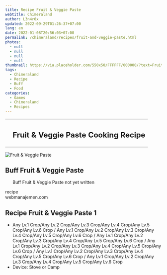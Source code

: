 ```yaml
---
title: Recipe Fruit & Veggie Paste
webtitle: Chimeraland
author: L3n4r0x
updated: 2022-09-29T01:26:37+07:00
lang: en
date: 2022-01-08T20:56:03+07:00
permalink: /chimeraland/recipes/fruit-and-veggie-paste.html
photos:
  - null
  - null
  - null
  - null
thumbnail: https://via.placeholder.com/550x50/FFFFFF/000000/?text=Fruit & Veggie Paste
tags:
  - Chimeraland
  - Recipe
  - Buff
  - Food
categories:
  - Games
  - Chimeraland
  - Recipes
---
```


<section id="bootstrap-wrapper">
  <link
    rel="stylesheet"
    href="https://cdn.statically.io/gh/dimaslanjaka/Web-Manajemen/40ac3225/css/bootstrap-4.5-wrapper.css"
  />
  <div class="row mb-2">
    <div class="col-md-12 mb-2">
      <table class="table" id="post-info">
        <tbody>
          <tr>
            <td></td>
            <td>
              <h1 class="fs-5">Fruit &amp; Veggie Paste Cooking Recipe</h1>
            </td>
          </tr>
        </tbody>
      </table>
    </div>
  </div>
  <div class="card mb-2">
    <div class="row g-0">
      <div class="col-sm-4 position-relative mb-2">
        <img
          src="https://via.placeholder.com/600"
          class="card-img fit-cover w-100 h-100"
          alt="Fruit &amp; Veggie Paste"
          data-fancybox="true"
        />
      </div>
      <div class="col-sm-8 mb-2">
        <div class="card-body">
          <h2 class="card-title fs-5">Buff Fruit &amp; Veggie Paste</h2>
          <div class="card-text">
            <ul>
              Buff Fruit &amp; Veggie Paste not yet written
            </ul>
          </div>
          <span class="badge rounded-pill bg-dark">recipe</span>
        </div>
        <div class="card-footer text-end text-muted">webmanajemen.com</div>
      </div>
    </div>
  </div>
  <div class="row mb-2">
    <div class="col-12 col-lg-6 recipe-item mb-2">
      <div class="card">
        <div class="card-body">
          <h2 class="card-title fs-5">Recipe Fruit &amp; Veggie Paste 1</h2>
          <div class="card-text">
            <ul>
              <li>
                Any Lv.1 Crop/Any Lv.2 Crop/Any Lv.3 Crop/Any Lv.4 Crop/Any Lv.5
                Crop/Any Lv.6 Crop<span> / </span>Any Lv.1 Crop/Any Lv.2
                Crop/Any Lv.3 Crop/Any Lv.4 Crop/Any Lv.5 Crop/Any Lv.6
                Crop<span> / </span>Any Lv.1 Crop/Any Lv.2 Crop/Any Lv.3
                Crop/Any Lv.4 Crop/Any Lv.5 Crop/Any Lv.6 Crop<span> / </span
                >Any Lv.1 Crop/Any Lv.2 Crop/Any Lv.3 Crop/Any Lv.4 Crop/Any
                Lv.5 Crop/Any Lv.6 Crop<span> / </span>Any Lv.1 Crop/Any Lv.2
                Crop/Any Lv.3 Crop/Any Lv.4 Crop/Any Lv.5 Crop/Any Lv.6
                Crop<span> / </span>Any Lv.1 Crop/Any Lv.2 Crop/Any Lv.3
                Crop/Any Lv.4 Crop/Any Lv.5 Crop/Any Lv.6 Crop
              </li>
              <li>Device: Stove or Camp</li>
            </ul>
          </div>
        </div>
      </div>
    </div>
  </div>
</section>
